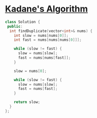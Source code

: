# [Kadane's Algorithm](https://practice.geeksforgeeks.org/problems/kadanes-algorithm-1587115620/1)

```c++
class Solution {
 public:
  int findDuplicate(vector<int>& nums) {
    int slow = nums[nums[0]];
    int fast = nums[nums[nums[0]]];

    while (slow != fast) {
      slow = nums[slow];
      fast = nums[nums[fast]];
    }

    slow = nums[0];

    while (slow != fast) {
      slow = nums[slow];
      fast = nums[fast];
    }

    return slow;
  }
};
```

